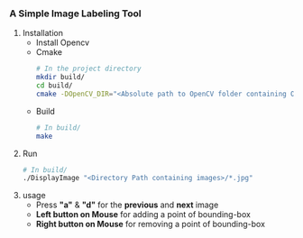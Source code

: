 ### A Simple Image Labeling Tool
1. Installation
    - Install Opencv
    - Cmake
        ```bash
        # In the project directory
        mkdir build/
        cd build/
        cmake -DOpenCV_DIR="<Absolute path to OpenCV folder containing OpenCVConfig.cmake>" ../
        ```
    - Build
        ```bash
        # In build/
        make
        ```
2. Run
    ```bash
    # In build/
    ./DisplayImage "<Directory Path containing images>/*.jpg"
    ```
3. usage
    - Press **"a"** & **"d"** for the **previous** and **next** image
    - **Left button on Mouse** for adding a point of bounding-box
    - **Right button on Mouse** for removing a point of bounding-box